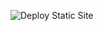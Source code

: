 ![Deploy Static Site](https://github.com/parameswaranvv/param-site/workflows/Deploy%20Static%20Site/badge.svg?branch=master)
